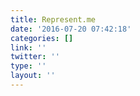 ```yaml
---
title: Represent.me
date: '2016-07-20 07:42:18'
categories: []
link: ''
twitter: ''
type: ''
layout: ''
---
```

